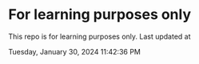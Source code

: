 # For learning purposes only
This repo is for learning purposes only.
Last updated at

Tuesday, January 30, 2024 11:42:36 PM

